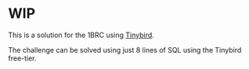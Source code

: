 # WIP

This is a solution for the 1BRC using [Tinybird](https://tinybird.co).

The challenge can be solved using just 8 lines of SQL using the Tinybird free-tier.